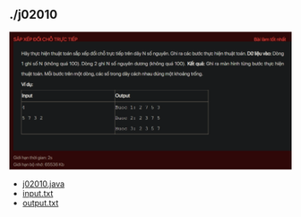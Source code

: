 ## ./j02010
![alt text](image.png)

- [j02010.java](j02010.java)
- [input.txt](input.txt)
- [output.txt](output.txt)
